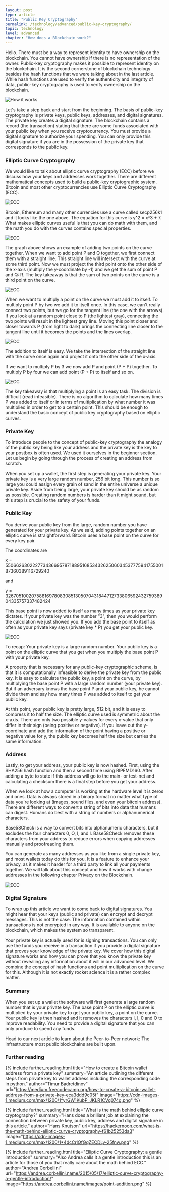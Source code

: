 ```yaml
---
layout: post
type: article
title: "Public Key Cryptography"
permalink: /technology/advanced/public-key-cryptography/
topic: technology
level: advanced
chapter: "How does a Blockchain work?"
---
```


Hello. There must be a way to represent identity to have ownership on the blockchain. You cannot have ownership if there is no representation of the owner. Public-key cryptography makes it possible to represent identity on the blockchain. It is the second cornerstone of blockchain technology besides the hash functions that we were talking about in the last article. While hash functions are used to verify the authenticity and integrity of data, public-key cryptography is used to verify ownership on the blockchain.

![How it works](/assets/post_files/technology/advanced/public-key-cryptography/how_it_works.jpg)

Let's take a step back and start from the beginning. The basis of public-key cryptography is private keys, public keys, addresses, and digital signatures. The private key creates a digital signature. The blockchain contains a record (the transaction) stating that there are some funds associated with your public key when you receive cryptocurrency. You must provide a digital signature to authorize your spending. You can only provide this digital signature if you are in the possession of the private key that corresponds to the public key.

### Elliptic Curve Cryptography

We would like to talk about elliptic curve cryptography (ECC) before we discuss how your keys and addresses work together. There are different mathematical concepts used to build a public-key cryptographic system. Bitcoin and most other cryptocurrencies use Elliptic Curve Cryptography (ECC).

![ECC](/assets/post_files/technology/advanced/public-key-cryptography/ecc_0.png)

Bitcoin, Ethereum and many other currencies use a curve called secp256k1 and it looks like the one above. The equation for this curve is y^2 = x^3 + 7. What makes elliptic curves useful is that you can do math with them, and the math you do with the curves contains special properties.

![ECC](/assets/post_files/technology/advanced/public-key-cryptography/ecc_1.png)

The graph above shows an example of adding two points on the curve together. When we want to add point P and Q together, we first connect them with a straight line. This straight line will intersect with the curve at some third point. Now we must project the third point onto the other side of the x-axis (multiply the y-coordinate by -1) and we get the sum of point P and Q: R. The key takeaway is that the sum of two points on the curve is a third point on the curve.

![ECC](/assets/post_files/technology/advanced/public-key-cryptography/ecc_2.png)

When we want to multiply a point on the curve we must add it to itself. To multiply point P by two we add it to itself once. In this case, we can't really connect two points, but we go for the tangent line (the one with the arrows). If you look at a random point close to P (the lightest gray), connecting the two points will result in the lightest grey line. Moving this point closer and closer towards P (from light to dark) brings the connecting line closer to the tangent line until it becomes the points and the lines overlap.

![ECC](/assets/post_files/technology/advanced/public-key-cryptography/ecc_3.png)

The addition to itself is easy. We take the intersection of the straight line with the curve once again and project it onto the other side of the x-axis.

If we want to multiply P by 3 we now add P and point (P + P) together. To multiply P by four we can add point (P + P) to itself and so on.

![ECC](/assets/post_files/technology/advanced/public-key-cryptography/ecc_4.png)

The key takeaway is that multiplying a point is an easy task. The division is difficult (read infeasible). There is no algorithm to calculate how many times P was added to itself or in terms of multiplication by what number it was multiplied in order to get to a certain point. This should be enough to understand the basic concept of public key cryptography based on elliptic curves.

### Private Key

To introduce people to the concept of public-key cryptography the analogy of the public key being like your address and the private key is the key to your postbox is often used. We used it ourselves in the beginner section. Let us begin by going through the process of creating an address from scratch.

When you set up a wallet, the first step is generating your private key. Your private key is a very large random number, 256 bit long. This number is so large you could assign every grain of sand in the entire universe a unique private key. Aside from being large, your private key should be as random as possible. Creating random numbers is harder than it might sound, but this step is crucial to the safety of your funds.

### Public Key

You derive your public key from the large, random number you have generated for your private key. As we said, adding points together on an elliptic curve is straightforward. Bitcoin uses a base point on the curve for every key pair.

The coordinates are

x = 55066263022277343669578718895168534326250603453777594175500187360389116729240

and

y = 32670510020758816978083085130507043184471273380659243275938904335757337482424

This base point is now added to itself as many times as your private key dictates. If your private key was the number "3", then you would perform the calculation we just showed you. If you add the base point to itself as often as your private key says (private key * P) you get your public key.

![ECC](/assets/post_files/technology/advanced/public-key-cryptography/ecc_6.jpg)

To recap: Your private key is a large random number. Your public key is a point on the elliptic curve that you get when you multiply the base point P with your private key.

A property that is necessary for any public-key cryptographic scheme, is that it is computationally infeasible to derive the private key from the public key. It is easy to calculate the public key, a point on the curve, by multiplying the base point P with a large random number (your private key). But if an adversary knows the base point P and your public key, he cannot divide them and say how many times P was added to itself to get your public key.

At this point, your public key is pretty large, 512 bit, and it is easy to compress it to half the size. The elliptic curve used is symmetric about the x-axis. There are only two possible y-values for every x-value that only differ in their sign (being positive or negative). If you leave out the y-coordinate and add the information of the point having a positive or negative value for y, the public key becomes half the size but carries the same information.

### Address

Lastly, to get your address, your public key is now hashed. First, using the SHA256 hash function and then a second time using RIPEMD160. After adding a byte to state if this address will go to the main- or test-net and calculating a checksum there is a final step before you get your address. 

When we look at how a computer is working at the hardware level it is zeros and ones. Data is always stored in a binary format no matter what type of data you're looking at (images, sound files, and even your bitcoin address). There are different ways to convert a string of bits into data that humans can digest. Humans do best with a string of numbers or alphanumerical characters.

Base58Check is a way to convert bits into alphanumeric characters, but it excludes the four characters 0, O, I, and l. Base58Check removes these characters from your address to reduce errors when copying addresses manually and proofreading them.

You can generate as many addresses as you like from a single private key, and most wallets today do this for you. It is a feature to enhance your privacy, as it makes it harder for a third party to link all your payments together. We will talk about this concept and how it works with change addresses in the following chapter Privacy on the Blockchain.

![ECC](/assets/post_files/technology/advanced/public-key-cryptography/ecc_7.png)

### Digital Signature

To wrap up this article we want to come back to digital signatures. You might hear that your keys (public and private) can encrypt and decrypt messages. This is not the case. The information contained within transactions is not encrypted in any way. It is available to anyone on the blockchain, which makes the system so transparent.

Your private key is actually used for is signing transactions. You can only use the funds you receive in a transaction if you provide a digital signature that proves your knowledge of the private key. We cover how this digital signature works and how you can prove that you know the private key without revealing any information about it will in our advanced level. We combine the concept of hash functions and point multiplication on the curve for this. Although it is not exactly rocket science it is a rather complex matter.

### Summary

When you set up a wallet the software will first generate a large random number that is your private key. The base point P on the elliptic curve is multiplied by your private key to get your public key, a point on the curve. Your public key is then hashed and it removes the characters I, l, 0 and O to improve readability. You need to provide a digital signature that you can only produce to spend any funds.

Head to our next article to learn about the Peer-to-Peer network: The infrastructure most public blockchains are built upon.

### Further reading

{%
  include further_reading.html
  title="How to create a Bitcoin wallet address from a private key"
  summary="An article outlining the different steps from private key to wallet address including the corresponding code in python."
  author="Timur Badretdinov"
  url="https://medium.freecodecamp.org/how-to-create-a-bitcoin-wallet-address-from-a-private-key-eca3ddd9c05f"
  image="https://cdn-images-1.medium.com/max/1200/1*yrGW1KubP_JKLR1CVg074g.png"
%}

{%
  include further_reading.html
  title="What is the math behind elliptic curve cryptography?"
  summary="Hans does a brilliant job at explaining the connection between private key, public key, address and digital signature in this article."
  author="Hans Knutson"
  url="https://hackernoon.com/what-is-the-math-behind-elliptic-curve-cryptography-f61b25253da3"
  image="https://cdn-images-1.medium.com/max/1200/1*4dcCrlQfGqZECDLy-25fnw.png"
%}

{%
  include further_reading.html
  title="Elliptic Curve Cryptography: a gentle introduction"
  summary="Also Andrea calls it a gentle introduction this is an article for those of you that really care about the math behind ECC."
  author="Andrea Corbellini"
  url="https://andrea.corbellini.name/2015/05/17/elliptic-curve-cryptography-a-gentle-introduction/"
  image="https://andrea.corbellini.name/images/point-addition.png"
%}



